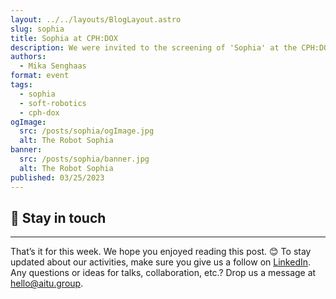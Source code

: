 ```yaml
---
layout: ../../layouts/BlogLayout.astro
slug: sophia
title: Sophia at CPH:DOX
description: We were invited to the screening of 'Sophia' at the CPH:DOX Film Festival. In this blog post, we reflect on our thoughts on the movie and Sophia in general.
authors:
  - Mika Senghaas
format: event
tags:
  - sophia
  - soft-robotics
  - cph-dox
ogImage: 
  src: /posts/sophia/ogImage.jpg
  alt: The Robot Sophia
banner: 
  src: /posts/sophia/banner.jpg
  alt: The Robot Sophia
published: 03/25/2023
---
```



## 📣 Stay in touch

---

That’s it for this week. We hope you enjoyed reading this post. 😊 To stay updated about our activities, make sure you give us a follow on [LinkedIn](https://www.linkedin.com/company/aitu-dk/). Any questions or ideas for talks, collaboration, etc.? Drop us a message at [hello@aitu.group](mailto:hello@aitu.group).
